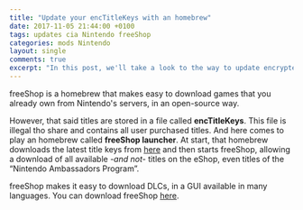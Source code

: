 ```yaml
---
title: "Update your encTitleKeys with an homebrew"
date: 2017-11-05 21:44:00 +0100
tags: updates cia Nintendo freeShop
categories: mods Nintendo
layout: single
comments: true
excerpt: "In this post, we'll take a look to the way to update encrypted title keys for freeShop."
---
```

freeShop is a homebrew that makes easy to download games that you already own from Nintendo's servers, in an open-source way.

However, that said titles are stored in a file called **encTitleKeys**. This file is illegal tho share and contains all user purchased titles. And here comes to play an homebrew called **freeShop launcher**. At start, that homebrew downloads the latest title keys from [here](http://3ds.titlekeys.gq) and then starts freeShop, allowing a download of all available _-and not-_ titles on the eShop, even titles of the “Nintendo Ambassadors Program”.

freeShop makes it easy to download DLCs, in a GUI available in many languages.
You can download freeShop [here](https://freeshop.pw).